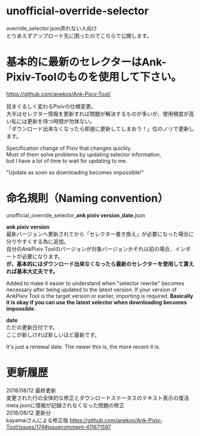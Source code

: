 # unofficial-override-selector
override_selector.json弄れない人向け  
とりあえずアップロード先に困ったのでこちらで公開します。  

# 基本的に最新のセレクターはAnk-Pixiv-Toolのものを使用して下さい。
https://github.com/anekos/Ank-Pixiv-Tool/  

目まぐるしく変わるPixivの仕様変更。  
大半はセレクター情報を更新すれば問題が解決するものが多いが、使用頻度が高い私には更新を待つ時間が勿体ない。  
「ダウンロード出来なくなったら即座に更新してしまおう！」位のノリで更新します。  
  
Specification change of Pixiv that changes quickly.  
Most of them solve problems by updating selector information,  
but I have a lot of time to wait for updating to me.  
  
"Update as soon as downloading becomes impossible!"  

# 命名規則（Naming convention）
unofficial_override_selector_**ank pixiv version**_**date**.json  

**ank pixiv version**  
最新バージョンへ更新されてから「セレクター書き換え」が必要になった場合に分りやすくする為に追加。  
自分のAnkPixiv Toolのバージョンが対象バージョンかそれ以前の場合、インポートが必要になります。  
**が、基本的にはダウンロード出来なくなったら最新のセレクターを使用して貰えれば基本大丈夫です。**  
  
Added to make it easier to understand when "selector rewrite" becomes necessary after being updated to the latest version.
If your version of AnkPixiv Tool is the target version or earlier, importing is required.
**Basically it is okay if you can use the latest selector when downloading becomes impossible.**

**date**  
ただの更新日付です。  
ここが新しければ新しいほど最新です。  
  
It's just a renewal date.
The newer this is, the more recent it is.

# 更新履歴
2018/08/12 最終更新  
変更された行の全体的な修正とダウンロードステータスのテキスト表示の復活  
meta.jsonに情報が記録されなくなった問題の修正  
2018/08/12 更新分  
kayamaiさんによる修正版 https://github.com/anekos/Ank-Pixiv-Tool/issues/174#issuecomment-411671597
